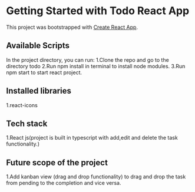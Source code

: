 # Getting Started with Todo React App

This project was bootstrapped with [Create React App](https://github.com/facebook/create-react-app).

## Available Scripts

In the project directory, you can run:
1.Clone the repo and go to the directory todo
2.Run npm install in terminal to install node modules.
3.Run npm start to start react project.

## Installed libraries
1.react-icons

## Tech stack
1.React js(project is built in typescript with add,edit and delete the task functionality.)

## Future scope of the project
1.Add kanban view (drag and drop functionality) to drag and drop the task from pending to the completion and vice versa. 

